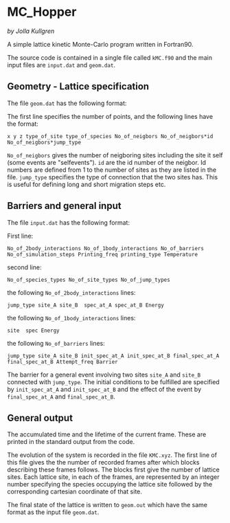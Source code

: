 # MC_Hopper
*by Jolla Kullgren*

A simple lattice kinetic Monte-Carlo program written in Fortran90. 

The source code is contained in a single file called `kMC.f90` and the main input files are `input.dat` and `geom.dat`.

## Geometry - Lattice specification 
The file `geom.dat` has the following format:

The first line specifies the number of points, and the following lines have the format:
```
x y z type_of_site type_of_species No_of_neigbors No_of_neigbors*id No_of_neigbors*jump_type
```
`No_of_neigbors` gives the number of neigboring sites including the site it self (some events are "selfevents"). `id` are the id number of the neigbor. Id numbers are defined from 1 to the number of sites as they are listed in the file. `jump_type` specifies the type of connection that the two sites has. This is useful for defining long and short migration steps etc.

## Barriers and general input
The file `input.dat` has the following format:

First line:
```
No_of_2body_interactions No_of_1body_interactions No_of_barriers No_of_simulation_steps Printing_freq printing_type Temperature
```
second line:
```
No_of_species_types No_of_site_types No_of_jump_types
```


the following `No_of_2body_interactions` lines:
```
jump_type site_A site_B  spec_at_A spec_at_B Energy
```

the following `No_of_1body_interactions` lines:
```
site  spec Energy
```

the following `No_of_barriers` lines:

```
jump_type site_A site_B init_spec_at_A init_spec_at_B final_spec_at_A final_spec_at_B Attempt_freq Barrier
```

The barrier for a general event involving two sites `site_A` and `site_B` connected with `jump_type`. The initial conditions to be fulfilled are specified by
`init_spec_at_A` and `init_spec_at_B` and the effect of the event by `final_spec_at_A` and `final_spec_at_B`.

## General output

The accumulated time and the lifetime of the current frame. These are printed in the standard output from the code. 


The evolution of the system is recorded in the file `KMC.xyz`. The first line of this file gives the the number of recorded frames after which blocks describing these frames follows. The blocks first give the number of lattice sites. Each lattice site, in each of the frames, are represented by an integer number specifying the species occupying the lattice site followed by the corresponding cartesian coordinate of that site.


The final state of the lattice is written to `geom.out` which have the same format as the input file `geom.dat`.





